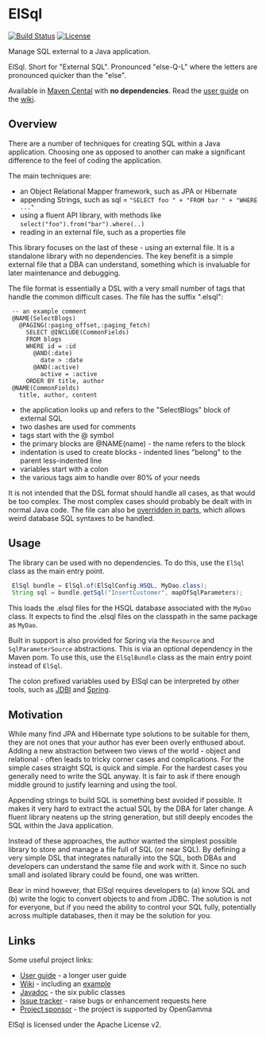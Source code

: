 ElSql
=====

[![Build Status](https://travis-ci.org/OpenGamma/ElSql.svg?branch=master)](https://travis-ci.org/OpenGamma/ElSql)
[![License](http://img.shields.io/:license-apache-blue.svg)](http://www.apache.org/licenses/LICENSE-2.0.html)

Manage SQL external to a Java application.

ElSql. Short for "External SQL".
Pronounced "else-Q-L" where the letters are pronounced quicker than the "else".

Available in [Maven Cental](http://search.maven.org/#search|ga|1|a%3A%22elsql%22)
with **no dependencies**.
Read the [user guide](https://github.com/OpenGamma/ElSql/wiki/User-guide) on the
[wiki](https://github.com/OpenGamma/ElSql/wiki/Home).


Overview
--------
There are a number of techniques for creating SQL within a Java application.
Choosing one as opposed to another can make a significant difference to the feel of coding the application.

The main techniques are:
* an Object Relational Mapper framework, such as JPA or Hibernate
* appending Strings, such as sql = `"SELECT foo " + "FROM bar " + "WHERE ..."`
* using a fluent API library, with methods like `select("foo").from("bar").where(..)`
* reading in an external file, such as a properties file

This library focuses on the last of these - using an external file.
It is a standalone library with no dependencies.
The key benefit is a simple external file that a DBA can understand, something
which is invaluable for later maintenance and debugging.

The file format is essentially a DSL with a very small number of tags that handle the
common difficult cases. The file has the suffix ".elsql":

     -- an example comment
     @NAME(SelectBlogs)
       @PAGING(:paging_offset,:paging_fetch)
         SELECT @INCLUDE(CommonFields)
         FROM blogs
         WHERE id = :id
           @AND(:date)
             date > :date
           @AND(:active)
             active = :active
         ORDER BY title, author
     @NAME(CommonFields)
       title, author, content

* the application looks up and refers to the "SelectBlogs" block of external SQL
* two dashes are used for comments
* tags start with the @ symbol
* the primary blocks are @NAME(name) - the name refers to the block
* indentation is used to create blocks - indented lines "belong" to the parent less-indented line
* variables start with a colon
* the various tags aim to handle over 80% of your needs

It is not intended that the DSL format should handle all cases, as that would be too complex.
The most complex cases should probably be dealt with in normal Java code.
The file can also be [overridden in parts](https://github.com/OpenGamma/ElSql/wiki/Configuration),
which allows weird database SQL syntaxes to be handled.


Usage
-----

The library can be used with no dependencies.
To do this, use the `ElSql` class as the main entry point.

```java
 ElSql bundle = ElSql.of(ElSqlConfig.HSQL, MyDao.class);
 String sql = bundle.getSql("InsertCustomer", mapOfSqlParameters);
```

This loads the .elsql files for the HSQL database associated with the `MyDao` class.
It expects to find the .elsql files on the classpath in the same package as `MyDao`.

Built in support is also provided for Spring via the `Resource` and `SqlParameterSource` abstractions.
This is via an optional dependency in the Maven pom.
To use this, use the `ElSqlBundle` class as the main entry point instead of `ElSql`.

The colon prefixed variables used by ElSql can be interpreted by other tools,
such as [JDBI](http://jdbi.org/) and [Spring](http://docs.spring.io/spring-framework/docs/current/spring-framework-reference/html/jdbc.html).


Motivation
----------
While many find JPA and Hibernate type solutions to be suitable for them, they are not ones that
your author has ever been overly enthused about. Adding a new abstraction between two views of the
world - object and relational - often leads to tricky corner cases and complications.
For the simple cases straight SQL is quick and simple.
For the hardest cases you generally need to write the SQL anyway.
It is fair to ask if there enough middle ground to justify learning and using the tool.

Appending strings to build SQL is something best avoided if possible. It makes it very hard to
extract the actual SQL by the DBA for later change. A fluent library neatens up the string generation,
but still deeply encodes the SQL within the Java application.

Instead of these approaches, the author wanted the simplest possible library to store and manage a
file full of SQL (or near SQL). By defining a very simple DSL that integrates naturally into the SQL,
both DBAs and developers can understand the same file and work with it.
Since no such small and isolated library could be found, one was written.

Bear in mind however, that ElSql requires developers to (a) know SQL and (b) write the logic to
convert objects to and from JDBC. The solution is not for everyone, but if you need the ability
to control your SQL fully, potentially across multiple databases, then it may be the solution for you.


Links
-----
Some useful project links:

* [User guide](https://github.com/OpenGamma/ElSql/wiki/User-guide) - a longer user guide
* [Wiki](https://github.com/OpenGamma/ElSql/wiki/Home) - including an [example](https://github.com/OpenGamma/ElSql/wiki/Example)
* [Javadoc](http://opengamma.github.com/ElSql/apidocs/index.html) - the six public classes
* [Issue tracker](https://github.com/OpenGamma/ElSql/issues) - raise bugs or enhancement requests here
* [Project sponsor](http://developers.opengamma.com/) - the project is supported by OpenGamma

ElSql is licensed under the Apache License v2.
